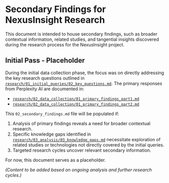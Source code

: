 # Secondary Findings for NexusInsight Research

This document is intended to house secondary findings, such as broader contextual information, related studies, and tangential insights discovered during the research process for the NexusInsight project.

## Initial Pass - Placeholder

During the initial data collection phase, the focus was on directly addressing the key research questions outlined in [`research/01_initial_queries/02_key_questions.md`](research/01_initial_queries/02_key_questions.md). The primary responses from Perplexity AI are documented in:

*   [`research/02_data_collection/01_primary_findings_part1.md`](research/02_data_collection/01_primary_findings_part1.md)
*   [`research/02_data_collection/01_primary_findings_part2.md`](research/02_data_collection/01_primary_findings_part2.md)

This `02_secondary_findings.md` file will be populated if:

1.  Analysis of primary findings reveals a need for broader contextual research.
2.  Specific knowledge gaps identified in [`research/03_analysis/03_knowledge_gaps.md`](research/03_analysis/03_knowledge_gaps.md) necessitate exploration of related studies or technologies not directly covered by the initial queries.
3.  Targeted research cycles uncover relevant secondary information.

For now, this document serves as a placeholder.

*(Content to be added based on ongoing analysis and further research cycles.)*
